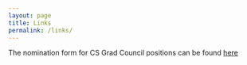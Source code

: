 ```yaml
---
layout: page
title: Links
permalink: /links/
---
```


The nomination form for CS Grad Council positions can be found [here](https://goo.gl/forms/RrUwcIDPgUFHJak82)
